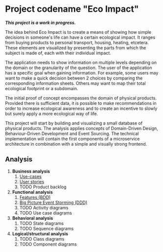 # Project codename "Eco Impact"



***This project is a work in progress.***



The idea behind Eco Impact is to create a means of showing how simple decisions in someone's life can have a certain ecological impact. It ranges from buying products to personal transport, housing, heating, etcetera. These elements are visualized by presenting the parts from which the subject is made of, each with their individual impact.

The application needs to show information on multiple levels depending on the domain or the granularity of the question. The user of the application has a specific goal when gaining information. For example, some users may want to make a quick decision between 2 choices by comparing the corresponding information sheets. Others may want to map their total ecological footprint or a subdomain.

The initial proof of concept encompasses the domain of physical products. Provided there is sufficient data, it is possible to make recommendations in order to increase ecological awareness and to create an incentive to slowly but surely apply a more ecological way of life.

This project will start by building and visualizing a small database of physical products. The analysis applies concepts of Domain-Driven Design, Behaviour-Driven Development and Event Sourcing. The technical implementation will contain the first components of a microservice architecture in combination with a simple and visually strong frontend.



## Analysis

1. **Business analysis**
   1. [Use-cases](docs/business-analysis/1-use-cases.md)
   2. [User stories](docs/business-analysis/2-user-stories.md)
   3. TODO Product backlog
2. **Functional analysis**
   1. [Features (BDD)](docs/functional-analysis/1-features.md) 
   2. [Big Picture Event Storming (DDD)](docs/functional-analysis/2-big-picture-event-storming.md) 
   3. TODO Activity diagrams
   4. TODO Use case diagrams
3. **Behavioral analysis**
   1. TODO State diagrams
   2. TODO Sequence diagrams
4. **Logical/structural analysis**
   1. TODO Class diagrams
   2. TODO Component diagrams

